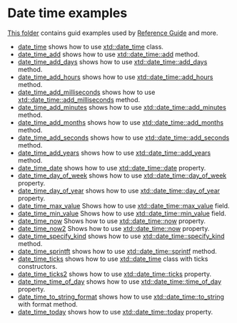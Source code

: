 # Date time examples

[This folder](.) contains guid examples used by [Reference Guide](https://codedocs.xyz/gammasoft71/xtd/) and more.

* [date_time](date_time/README.md) shows how to use [xtd::date_time](../../../src/xtd.core/include/xtd/date_time.h) class.
* [date_time_add](date_time_add/README.md) shows how to use [xtd::date_time::add](../../../src/xtd.core/include/xtd/date_time.h) method.
* [date_time_add_days](date_time_add_days/README.md) shows how to use [xtd::date_time::add_days](../../../src/xtd.core/include/xtd/date_time.h) method.
* [date_time_add_hours](date_time_add_hours/README.md) shows how to use [xtd::date_time::add_hours](../../../src/xtd.core/include/xtd/date_time.h) method.
* [date_time_add_milliseconds](date_time_add_milliseconds/README.md) shows how to use [xtd::date_time::add_milliseconds](../../../src/xtd.core/include/xtd/date_time.h) method.
* [date_time_add_minutes](date_time_add_minutes/README.md) shows how to use [xtd::date_time::add_minutes](../../../src/xtd.core/include/xtd/date_time.h) method.
* [date_time_add_months](date_time_add_months/README.md) shows how to use [xtd::date_time::add_months](../../../src/xtd.core/include/xtd/date_time.h) method.
* [date_time_add_seconds](date_time_add_seconds/README.md) shows how to use [xtd::date_time::add_seconds](../../../src/xtd.core/include/xtd/date_time.h) method.
* [date_time_add_years](date_time_add_years/README.md) shows how to use [xtd::date_time::add_years](../../../src/xtd.core/include/xtd/date_time.h) method.
* [date_time_date](date_time_date/README.md) shows how to use [xtd::date_time::date](../../../src/xtd.core/include/xtd/date_time.h) property.
* [date_time_day_of_week](date_time_day_of_week/README.md) shows how to use [xtd::date_time::day_of_week](../../../src/xtd.core/include/xtd/date_time.h) property.
* [date_time_day_of_year](date_time_day_of_year/README.md) shows how to use [xtd::date_time::day_of_year](../../../src/xtd.core/include/xtd/date_time.h) property.
* [date_time_max_value](date_time_max_value/README.md) Shows how to use [xtd::date_time::max_value](../../../src/xtd.core/include/xtd/date_time.h) field.
* [date_time_min_value](date_time_min_value/README.md) Shows how to use [xtd::date_time::min_value](../../../src/xtd.core/include/xtd/date_time.h) field.
* [date_time_now](date_time_now/README.md) Shows how to use [xtd::date_time::now](../../../src/xtd.core/include/xtd/date_time.h) property.
* [date_time_now2](date_time_now2/README.md) Shows how to use [xtd::date_time::now](../../../src/xtd.core/include/xtd/date_time.h) property.
* [date_time_specify_kind](date_time_specify_kind/README.md) shows how to use [xtd::date_time::specify_kind](../../../src/xtd.core/include/xtd/date_time.h) method.
* [date_time_sprintft](date_time_sprintft/README.md) shows how to use [xtd::date_time::sprintf](../../../src/xtd.core/include/xtd/date_time.h) method.
* [date_time_ticks](date_time_ticks/README.md) shows how to use [xtd::date_time](../../../src/xtd.core/include/xtd/date_time.h) class with ticks constructors.
* [date_time_ticks2](date_time_ticks2/README.md) shows how to use [xtd::date_time::ticks](../../../src/xtd.core/include/xtd/date_time.h) property.
* [date_time_time_of_day](date_time_time_of_day/README.md) shows how to use [xtd::date_time::time_of_day](../../../src/xtd.core/include/xtd/date_time.h) property.
* [date_time_to_string_format](date_time_to_string_format/README.md) shows how to use [xtd::date_time::to_string](../../../src/xtd.core/include/xtd/date_time.h) with format method.
* [date_time_today](date_time_today/README.md) shows how to use [xtd::date_time::today](../../../src/xtd.core/include/xtd/date_time.h) property.

